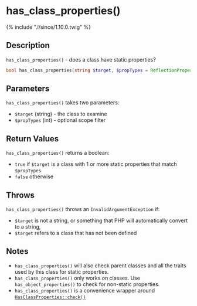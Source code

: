 # has_class_properties()

{% include ".i/since/1.10.0.twig" %}

## Description

`has_class_properties()` - does a class have static properties?

```php
bool has_class_properties(string $target, $propTypes = ReflectionProperty::IS_PUBLIC);
```

## Parameters

`has_class_properties()` takes two parameters:

* `$target` (string) - the class to examine
* `$propTypes` (int) - optional scope filter

## Return Values

`has_class_properties()` returns a boolean:

* `true` if `$target` is a class with 1 or more static properties that match `$propTypes`
* `false` otherwise

## Throws

`has_class_properties()` throws an `InvalidArgumentException` if:

* `$target` is not a string, or something that PHP will automatically convert to a string,
* `$target` refers to a class that has not been defined

## Notes

* `has_class_properties()` will also check parent classes and all the traits used by this class for static properties.
* `has_class_properties()` only works on classes. Use `has_object_properties()` to check for non-static properties.
* `has_class_properties()` is a convenience wrapper around [`HasClassProperties::check()`](HasClassProperties.check.html)
